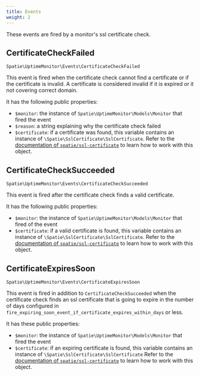 ```yaml
---
title: Events
weight: 2
---
```


These events are fired by a monitor's ssl certificate check.

## CertificateCheckFailed

`Spatie\UptimeMonitor\Events\CertificateCheckFailed`

This event is fired when the certificate check cannot find a certificate or if the certificate is invalid. A certificate is considered invalid if it is expired or it not covering correct domain.

It has the following public properties:

- `$monitor`: the instance of `Spatie\UptimeMonitor\Models\Monitor` that fired the event
- `$reason`: a string explaining why the certificate check failed
- `$certificate`: if a certificate was found, this variable contains an instance of `\Spatie\SslCertificate\SslCertificate`. Refer to the [documentation of `spatie/ssl-certificate`](https://github.com/spatie/ssl-certificate) to learn how to work with this object. 

## CertificateCheckSucceeded

`Spatie\UptimeMonitor\Events\CertificateCheckSucceeded`

This event is fired after the certificate check finds a valid certificate.

It has the following public properties:

- `$monitor`: the instance of `Spatie\UptimeMonitor\Models\Monitor` that fired of the event
- `$certificate`: if a valid certificate is found, this variable contains an instance of `\Spatie\SslCertificate\SslCertificate`. Refer to the [documentation of `spatie/ssl-certificate`](https://github.com/spatie/ssl-certificate) to learn how to work with this object. 

## CertificateExpiresSoon

`Spatie\UptimeMonitor\Events\CertificateExpiresSoon`

This event is fired in addition to `CertificateCheckSucceeded` when the certificate check finds an ssl certificate that is going to expire in the number of days configured in `fire_expiring_soon_event_if_certificate_expires_within_days` or less.

It has these public properties:

- `$monitor`: the instance of `Spatie\UptimeMonitor\Models\Monitor` that fired the event
- `$certificate`: if an expiring certificate is found, this variable contains an instance of `\Spatie\SslCertificate\SslCertificate` Refer to the [documentation of `spatie/ssl-certificate`](https://github.com/spatie/ssl-certificate) to learn how to work with this object. 
